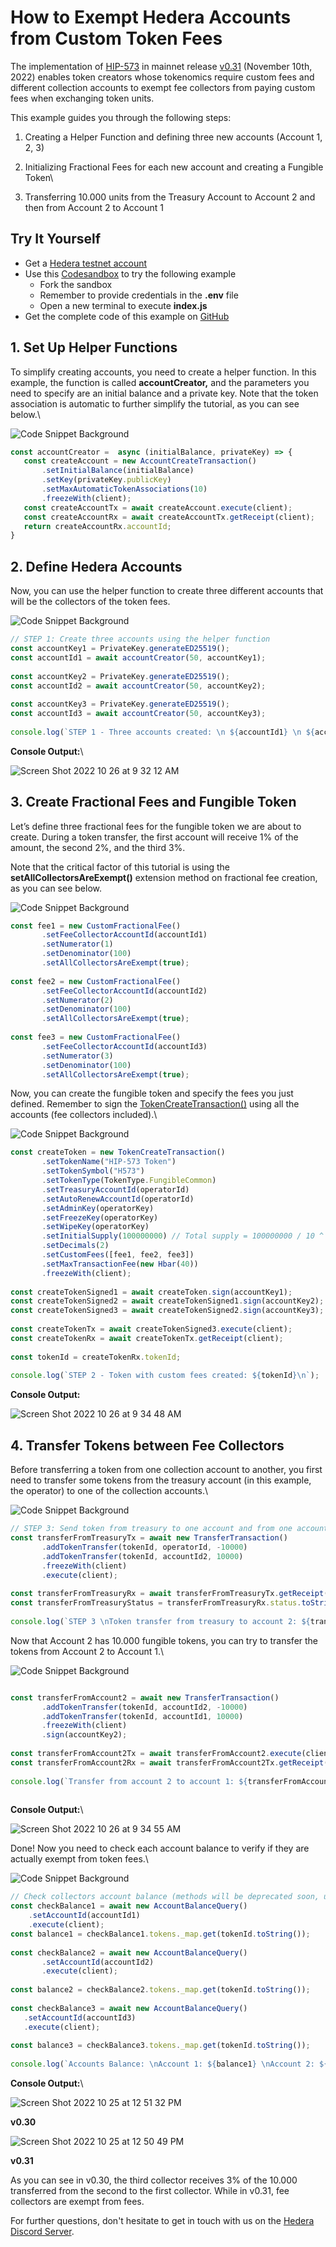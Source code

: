 # How to Exempt Hedera Accounts from Custom Token Fees

The implementation of [HIP-573](https://hips.hedera.com/hip/hip-573) in mainnet release [v0.31](https://docs.hedera.com/guides/docs/release-notes/services#v0.31) (November 10th, 2022) enables token creators whose tokenomics require custom fees and different collection accounts to exempt fee collectors from paying custom fees when exchanging token units.

This example guides you through the following steps:

1. Creating a Helper Function and defining three new accounts (Account 1, 2, 3)
2. Initializing Fractional Fees for each new account and creating a Fungible Token\

3. Transferring 10.000 units from the Treasury Account to Account 2 and then from Account 2 to Account 1

## Try It Yourself

* Get a [Hedera testnet account](https://portal.hedera.com/)
* Use this [Codesandbox](https://codesandbox.io/s/hip-573-fungible-token-j2fwjy) to try the following example
  * Fork the sandbox
  * Remember to provide credentials in the **.env** file
  * Open a new terminal to execute **index.js**
* Get the complete code of this example on [GitHub](https://github.com/ed-marquez/hedera-general-examples/blob/main/src/020\_hip\_573/index.js)

## 1. Set Up Helper Functions

To simplify creating accounts, you need to create a helper function. In this example, the function is called **accountCreator,** and the parameters you need to specify are an initial balance and a private key. Note that the token association is automatic to further simplify the tutorial, as you can see below.\


![Code Snippet Background](https://images.hedera.com/CodeSnippetBackground.jpg?w=3360\&auto=compress%2Cformat\&fit=crop\&dm=1670269159\&s=fc2790f0ebef705338b7fae7db54cf9d)

```javascript
const accountCreator =  async (initialBalance, privateKey) => {
   const createAccount = new AccountCreateTransaction()
       .setInitialBalance(initialBalance)
       .setKey(privateKey.publicKey)
       .setMaxAutomaticTokenAssociations(10)
       .freezeWith(client);
   const createAccountTx = await createAccount.execute(client);
   const createAccountRx = await createAccountTx.getReceipt(client);
   return createAccountRx.accountId;
}

```

## 2. Define Hedera Accounts

Now, you can use the helper function to create three different accounts that will be the collectors of the token fees.

![Code Snippet Background](https://images.hedera.com/CodeSnippetBackground.jpg?w=3360\&auto=compress%2Cformat\&fit=crop\&dm=1670269159\&s=fc2790f0ebef705338b7fae7db54cf9d)

```javascript
// STEP 1: Create three accounts using the helper function
const accountKey1 = PrivateKey.generateED25519();
const accountId1 = await accountCreator(50, accountKey1);
 
const accountKey2 = PrivateKey.generateED25519();
const accountId2 = await accountCreator(50, accountKey2);
 
const accountKey3 = PrivateKey.generateED25519();
const accountId3 = await accountCreator(50, accountKey3);
 
console.log(`STEP 1 - Three accounts created: \n ${accountId1} \n ${accountId2} \n ${accountId3}\n`);

```

**Console Output:**\


![Screen Shot 2022 10 26 at 9 32 12 AM](https://images.hedera.com/Screen-Shot-2022-10-26-at-9.32.12-AM\_2022-10-28-200511\_thhu.png?w=470\&auto=compress%2Cformat\&fit=crop\&dm=1670272345\&s=76f748a3f3000a5bb4eff56ceed14982)

## 3. Create Fractional Fees and Fungible Token

Let’s define three fractional fees for the fungible token we are about to create. During a token transfer, the first account will receive 1% of the amount, the second 2%, and the third 3%.

Note that the critical factor of this tutorial is using the **setAllCollectorsAreExempt()** extension method on fractional fee creation, as you can see below.

![Code Snippet Background](https://images.hedera.com/CodeSnippetBackground.jpg?w=3360\&auto=compress%2Cformat\&fit=crop\&dm=1670269159\&s=fc2790f0ebef705338b7fae7db54cf9d)

```javascript
const fee1 = new CustomFractionalFee()
       .setFeeCollectorAccountId(accountId1)
       .setNumerator(1)
       .setDenominator(100)
       .setAllCollectorsAreExempt(true);
 
const fee2 = new CustomFractionalFee()
       .setFeeCollectorAccountId(accountId2)
       .setNumerator(2)
       .setDenominator(100)
       .setAllCollectorsAreExempt(true);
 
const fee3 = new CustomFractionalFee()
       .setFeeCollectorAccountId(accountId3)
       .setNumerator(3)
       .setDenominator(100)
       .setAllCollectorsAreExempt(true);

```

Now, you can create the fungible token and specify the fees you just defined. Remember to sign the [TokenCreateTransaction()](https://docs.hedera.com/guides/docs/sdks/tokens/define-a-token) using all the accounts (fee collectors included).\


![Code Snippet Background](https://images.hedera.com/CodeSnippetBackground.jpg?w=3360\&auto=compress%2Cformat\&fit=crop\&dm=1670269159\&s=fc2790f0ebef705338b7fae7db54cf9d)

```javascript
const createToken = new TokenCreateTransaction()
       .setTokenName("HIP-573 Token")
       .setTokenSymbol("H573")
       .setTokenType(TokenType.FungibleCommon)
       .setTreasuryAccountId(operatorId)
       .setAutoRenewAccountId(operatorId)
       .setAdminKey(operatorKey)
       .setFreezeKey(operatorKey)
       .setWipeKey(operatorKey)
       .setInitialSupply(100000000) // Total supply = 100000000 / 10 ^ 2
       .setDecimals(2)
       .setCustomFees([fee1, fee2, fee3])
       .setMaxTransactionFee(new Hbar(40))
       .freezeWith(client);
 
const createTokenSigned1 = await createToken.sign(accountKey1);
const createTokenSigned2 = await createTokenSigned1.sign(accountKey2);
const createTokenSigned3 = await createTokenSigned2.sign(accountKey3);
 
const createTokenTx = await createTokenSigned3.execute(client);
const createTokenRx = await createTokenTx.getReceipt(client);
 
const tokenId = createTokenRx.tokenId;
 
console.log(`STEP 2 - Token with custom fees created: ${tokenId}\n`);

```

**Console Output:**

![Screen Shot 2022 10 26 at 9 34 48 AM](https://images.hedera.com/Screen-Shot-2022-10-26-at-9.34.48-AM\_2022-10-28-200739\_bblg.png?w=726\&auto=compress%2Cformat\&fit=crop\&dm=1670272349\&s=efde6dd48b9c4b09fb52ed784052ed35)

## 4. Transfer Tokens between Fee Collectors

Before transferring a token from one collection account to another, you first need to transfer some tokens from the treasury account (in this example, the operator) to one of the collection accounts.\


![Code Snippet Background](https://images.hedera.com/CodeSnippetBackground.jpg?w=3360\&auto=compress%2Cformat\&fit=crop\&dm=1670269159\&s=fc2790f0ebef705338b7fae7db54cf9d)

```javascript
// STEP 3: Send token from treasury to one account and from one account to another
const transferFromTreasuryTx = await new TransferTransaction()
       .addTokenTransfer(tokenId, operatorId, -10000)
       .addTokenTransfer(tokenId, accountId2, 10000)
       .freezeWith(client)
       .execute(client);
 
const transferFromTreasuryRx = await transferFromTreasuryTx.getReceipt(client);
const transferFromTreasuryStatus = transferFromTreasuryRx.status.toString();
 
console.log(`STEP 3 \nToken transfer from treasury to account 2: ${transferFromTreasuryStatus}`);

```

Now that Account 2 has 10.000 fungible tokens, you can try to transfer the tokens from Account 2 to Account 1.\


![Code Snippet Background](https://images.hedera.com/CodeSnippetBackground.jpg?w=3360\&auto=compress%2Cformat\&fit=crop\&dm=1670269159\&s=fc2790f0ebef705338b7fae7db54cf9d)

```javascript

const transferFromAccount2 = await new TransferTransaction()
       .addTokenTransfer(tokenId, accountId2, -10000)
       .addTokenTransfer(tokenId, accountId1, 10000)
       .freezeWith(client)
       .sign(accountKey2);
  
const transferFromAccount2Tx = await transferFromAccount2.execute(client);
const transferFromAccount2Rx = await transferFromAccount2Tx.getReceipt(client);
 
console.log(`Transfer from account 2 to account 1: ${transferFromAccount2Rx.status.toString()}\n`);
 
```

**Console Output:**\


![Screen Shot 2022 10 26 at 9 34 55 AM](https://images.hedera.com/Screen-Shot-2022-10-26-at-9.34.55-AM\_2022-10-28-200946\_xpik.png?w=728\&auto=compress%2Cformat\&fit=crop\&dm=1670272352\&s=1f284d0b8280e5bec7845024d910199e)

Done! Now you need to check each account balance to verify if they are actually exempt from token fees.\


![Code Snippet Background](https://images.hedera.com/CodeSnippetBackground.jpg?w=3360\&auto=compress%2Cformat\&fit=crop\&dm=1670269159\&s=fc2790f0ebef705338b7fae7db54cf9d)

```javascript
// Check collectors account balance (methods will be deprecated soon, use axios and mirror node api)
const checkBalance1 = await new AccountBalanceQuery()
    .setAccountId(accountId1)
    .execute(client);
const balance1 = checkBalance1.tokens._map.get(tokenId.toString());
 
const checkBalance2 = await new AccountBalanceQuery()
       .setAccountId(accountId2)
       .execute(client);
 
const balance2 = checkBalance2.tokens._map.get(tokenId.toString());
 
const checkBalance3 = await new AccountBalanceQuery()
   .setAccountId(accountId3)
   .execute(client);
 
const balance3 = checkBalance3.tokens._map.get(tokenId.toString());
 
console.log(`Accounts Balance: \nAccount 1: ${balance1} \nAccount 2: ${balance2} \nAccount 3: ${balance3} \n`);

```

**Console Output:**\


![Screen Shot 2022 10 25 at 12 51 32 PM](https://images.hedera.com/Screen-Shot-2022-10-25-at-12.51.32-PM\_2022-10-28-201122\_yrvy.png?w=256\&auto=compress%2Cformat\&fit=crop\&dm=1670272340\&s=756190f873bca8d76353037330e83adb)

**v0.30**

![Screen Shot 2022 10 25 at 12 50 49 PM](https://images.hedera.com/Screen-Shot-2022-10-25-at-12.50.49-PM.png?w=256\&auto=compress%2Cformat\&fit=crop\&dm=1670272331\&s=297bc0a99ad4f10713b6d903fb887ab9)

**v0.31**

As you can see in v0.30, the third collector receives 3% of the 10.000 transferred from the second to the first collector. While in v0.31, fee collectors are exempt from fees.

For further questions, don't hesitate to get in touch with us on the [Hedera Discord Server](https://hedera.com/discord).

